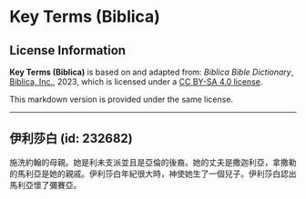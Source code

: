 # Key Terms (Biblica)

## License Information

**Key Terms (Biblica)** is based on and adapted from: _Biblica Bible Dictionary_, [Biblica, Inc.](https://www.biblica.com/), 2023, which is licensed under a [CC BY-SA 4.0 license](https://creativecommons.org/licenses/by-sa/4.0/legalcode.en).

This markdown version is provided under the same license.



--------------------------------

## 伊利莎白 (id: 232682)

施洗約翰的母親。她是利未支派並且是亞倫的後裔。她的丈夫是撒迦利亞，拿撒勒的馬利亞是她的親戚。伊利莎白年紀很大時，神使她生了一個兒子。伊利莎白認出馬利亞懷了彌賽亞。


